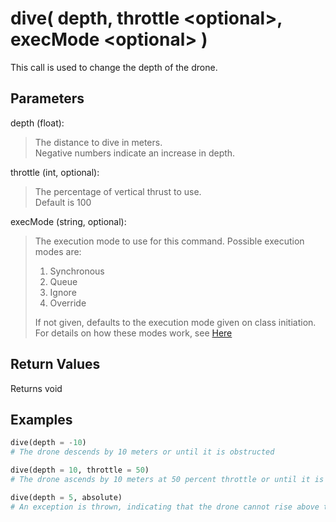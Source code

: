 # dive( depth, throttle \<optional>, execMode \<optional> )

This call is used to change the depth of the drone.

## Parameters

depth (float):  
> The distance to dive in meters.  
> Negative numbers indicate an increase in depth.

throttle (int, optional):
> The percentage of vertical thrust to use.  
> Default is 100

execMode (string, optional):
> The execution mode to use for this command. Possible execution modes are:
>
> 1. Synchronous
> 1. Queue
> 1. Ignore
> 1. Override
>
> If not given, defaults to the execution mode given on class initiation.  
> For details on how these modes work, see [Here](../executionModes.md)

## Return Values

Returns void

## Examples

```py
dive(depth = -10)
# The drone descends by 10 meters or until it is obstructed

dive(depth = 10, throttle = 50)
# The drone ascends by 10 meters at 50 percent throttle or until it is obstructed

dive(depth = 5, absolute)
# An exception is thrown, indicating that the drone cannot rise above the surface of the water
```
